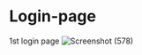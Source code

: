 # Login-page
1st login page
![Screenshot (578)](https://user-images.githubusercontent.com/101311105/178135365-9ebb0575-4a49-4130-a115-9195d9cf39e5.png)
